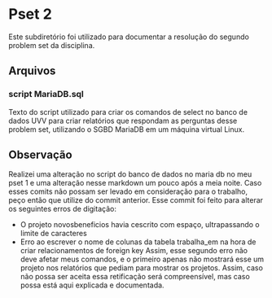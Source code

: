 # Pset 2
Este subdiretório foi utilizado para documentar a resolução do segundo problem set da disciplina.
## Arquivos
### script MariaDB.sql
Texto do script utilizado para criar os comandos de select no banco de dados UVV para criar relatórios que respondam as perguntas desse problem set, utilizando o SGBD MariaDB em um máquina virtual Linux.
## Observação
Realizei uma alteração no script do banco de dados no maria db no meu pset 1 e uma alteração nesse markdown um pouco após a meia noite. Caso esses comits não possam ser levado em consideração para o trabalho, peço então que utilize do commit anterior. Esse commit foi feito para alterar os seguintes erros de digitação:
- O projeto novosbeneficios havia cescrito com espaço, ultrapassando o limite de caracteres
- Erro ao escrever o nome de colunas da tabela trabalha_em na hora de criar relacionamentos de foreign key
Assim, esse segundo erro não deve afetar meus comandos, e o primeiro apenas não mostrará esse um projeto nos relatórios que pediam para mostrar os projetos. Assim, caso não possa ser aceita essa retificação será compreensível, mas caso possa está aqui explicada e documentada.
